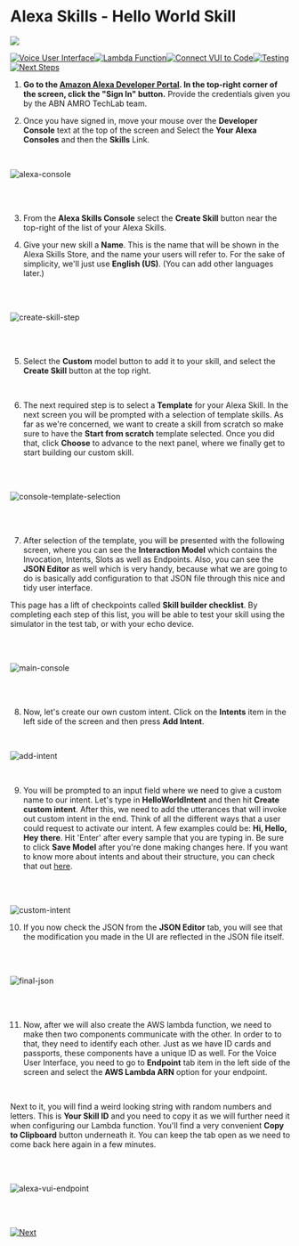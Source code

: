 # Alexa Skills - Hello World Skill
<img src="https://m.media-amazon.com/images/G/01/mobile-apps/dex/alexa/alexa-skills-kit/tutorials/quiz-game/header._TTH_.png" />

[![Voice User Interface](https://m.media-amazon.com/images/G/01/mobile-apps/dex/alexa/alexa-skills-kit/tutorials/navigation/1-on._TTH_.png)](./1-voice-user-interface.md)[![Lambda Function](https://m.media-amazon.com/images/G/01/mobile-apps/dex/alexa/alexa-skills-kit/tutorials/navigation/2-locked._TTH_.png)](./2-lambda-function.md)[![Connect VUI to Code](https://m.media-amazon.com/images/G/01/mobile-apps/dex/alexa/alexa-skills-kit/tutorials/navigation/3-locked._TTH_.png)](./3-connect-vui-to-code.md)[![Testing](https://m.media-amazon.com/images/G/01/mobile-apps/dex/alexa/alexa-skills-kit/tutorials/navigation/4-locked._TTH_.png)](./4-testing.md)[![Next Steps](https://m.media-amazon.com/images/G/01/mobile-apps/dex/alexa/alexa-skills-kit/tutorials/navigation/5-locked._TTH_.png)](./5-customize.md)

1.  **Go to the [Amazon Alexa Developer Portal](https://developer.amazon.com/alexa).  In the top-right corner of the screen, click the "Sign In" button.** Provide the credentials given you by the ABN AMRO TechLab team.


2.  Once you have signed in, move your mouse over the **Developer Console** text at the top of the screen and Select the **Your Alexa Consoles** and then the **Skills**  Link.

<br />

![alexa-console](./resources/alexa-console.png)

<br />
<br />

3.  From the **Alexa Skills Console** select the **Create Skill** button near the top-right of the list of your Alexa Skills.

4. Give your new skill a **Name**. This is the name that will be shown in the Alexa Skills Store, and the name your users will refer to.  For the sake of simplicity, we'll just use **English (US)**.  (You can add other languages later.)

<br />
<br />

![create-skill-step](./resources/create-skill-step.png)

<br />
<br />

5. Select the **Custom** model button to add it to your skill, and select the **Create Skill** button at the top right.

<br />

6. The next required step is to select a **Template** for your Alexa Skill. In the next screen you will be prompted with a selection of template skills. As far as we're concerned, we want to create a skill from scratch so make sure to have the **Start from scratch** template selected. Once you did that, click **Choose** to advance to the next panel, where we finally get to start building our custom skill.

<br />
<br />

![console-template-selection](./resources/console-template-selection.png)

<br />
<br />


7. After selection of the template, you will be presented with the following screen, where you can see the **Interaction Model** which contains the Invocation, Intents, Slots as well as Endpoints. Also, you can see the **JSON Editor** as well which is very handy, because what we are going to do is basically add configuration to that JSON file through this nice and tidy user interface. 

This page has a lift of checkpoints called **Skill builder checklist**. By completing each step of this list, you will be able to test your skill using the simulator in the test tab, or with your echo device.

<br />
<br />

![main-console](./resources/main-console.png)

<br />
<br />


8. Now, let's create our own custom intent. Click on the **Intents** item in the left side of the screen and then press **Add Intent**.

<br />

![add-intent](./resources/add-intent.png)

<br />

9. You will be prompted to an input field where we need to give a custom name to our intent. Let's type in **HelloWorldIntent** and then hit **Create custom intent**. After this, we need to add the utterances that will invoke out custom intent in the end. Think of all the different ways that a user could request to activate our intent. A few examples could be: **Hi, Hello, Hey there**. Hit 'Enter' after every sample that you are typing in. Be sure to click **Save Model** after you're done making changes here. If you want to know more about intents and about their structure, you can check that out [here](./intents-more-information.md).

<br />
<br />


![custom-intent](./resources/custom-intent.png)


10. If you now check the JSON from the **JSON Editor** tab, you will see that the modification you made in the UI are reflected in the JSON file itself.

<br />
<br />

![final-json](./resources/final-json.png)

<br />
<br />

11. Now, after we will also create the AWS lambda function, we need to make then two components communicate with the other. In order to to that, they need to identify each other. Just as we have ID cards and passports, these components have a unique ID as well. For the Voice User Interface, you need to go to **Endpoint** tab item in the left side of the screen and select the **AWS Lambda ARN** option for your endpoint.

<br />

Next to it, you will find a weird looking string with random numbers and letters. This is **Your Skill ID** and you need to copy it as we will further need it when configuring our Lambda function. You'll find a very convenient **Copy to Clipboard** button underneath it. You can keep the tab open as we need to come back here again in a few minutes.


<br />
<br />

![alexa-vui-endpoint](./resources/alexa-vui-endpoint.png)

<br />
<br />


[![Next](https://m.media-amazon.com/images/G/01/mobile-apps/dex/alexa/alexa-skills-kit/tutorials/general/buttons/button_next_lambda_function._TTH_.png)](./2-lambda-function.md)
